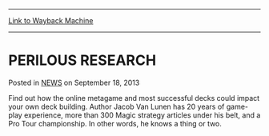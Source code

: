 
---
[Link to Wayback Machine](https://web.archive.org/web/20220525103812/https://magic.wizards.com/en/articles/archive/perilous-research-2013-09-18)

[_metadata_:description]:- "Find out how the online metagame and most successful decks could impact your own deck building. Author Jacob Van Lunen has 20 years of game-play experience, more than 300 Magic strategy articles under his belt, and a Pro Tour championship. In other words, he knows a thing or two."
[_metadata_:generator]:- "Drupal 7 (http://drupal.org)"
[_metadata_:node]:- "46498"
[_metadata_:publish_date]:- "2013-09-18"
[_metadata_:source]:- "div-main-content"
[_metadata_:title]:- "PERILOUS RESEARCH"
[_metadata_:wayback_capture_timestamp]:- "2022-05-25 10:38:12"
[_metadata_:wayback_raw_url]:- "https://web.archive.org/web/20220525103812id_/https://magic.wizards.com/en/articles/archive/perilous-research-2013-09-18"
[_metadata_:wayback_url]:- "https://magic.wizards.com/en/articles/archive/perilous-research-2013-09-18"
---


PERILOUS RESEARCH
=================



 Posted in [NEWS](/en/articles)
 on September 18, 2013 










Find out how the online metagame and most successful decks could impact your own deck building. Author Jacob Van Lunen has 20 years of game-play experience, more than 300 Magic strategy articles under his belt, and a Pro Tour championship. In other words, he knows a thing or two.







